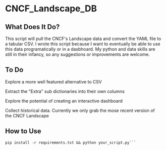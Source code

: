 # CNCF_Landscape_DB

## What Does It Do?
This script will pull the CNCF's Landscape data and convert the YAML file to a tabular CSV. 
I wrote this script because I want to eventually be able to use this data programatically or in a dasbhoard. 
My python and data skills are still in their infancy, so any suggestions or improvements are welcome.

## To Do
Explore a more well featured alternative to CSV

Extract the "Extra" sub dictionaries into their own columns

Explore the potential of creating an interactive dashboard

Collect historical data. Currently we only grab the mose recent version of the CNCF Landscape

## How to Use
```git clone https://github.com/AngelGarzaDev/CNCF_Landscape_DB.git && cd CNCF_Landscape_DB
pip install -r requirements.txt && python your_script.py```
